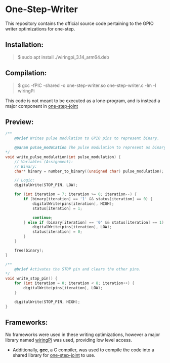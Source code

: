 # One-Step-Writer
This repository contains the official source code pertaining to the GPIO writer optimizations for one-step.

## Installation:
> $ sudo apt install ./wiringpi_3.14_arm64.deb

## Compilation:
> $ gcc -fPIC -shared -o one-step-writer.so one-step-writer.c -lm -l wiringPi

This code is not meant to be executed as a lone-program, and is instead a major component in [one-step-joint](https://www.github.com/whs-one-step/one-step-joint)

## Preview:
```c
/**
    @brief Writes pulse modulation to GPIO pins to represent binary.

    @param pulse_modulation The pulse modulation to represent as binary.
*/
void write_pulse_modulation(int pulse_modulation) {
    // Variables (Assignment):
    // Binary:
    char* binary = number_to_binary((unsigned char) pulse_modulation);

    // Logic:
    digitalWrite(STOP_PIN, LOW);

    for (int iteration = 7; iteration >= 0; iteration--) {
        if (binary[iteration] == '1' && status[iteration] == 0) {
            digitalWrite(pins[iteration], HIGH);
            status[iteration] = 1;

            continue;
        } else if (binary[iteration] == '0' && status[iteration] == 1) {
            digitalWrite(pins[iteration], LOW);
            status[iteration] = 0;
        }
    }

    free(binary);
}

/**
    @brief Activates the STOP pin and clears the other pins.
*/
void write_stop_pin() {
    for (int iteration = 0; iteration < 8; iteration++) {
        digitalWrite(pins[iteration], LOW);
    }

    digitalWrite(STOP_PIN, HIGH);
}
```

## Frameworks:
No frameworks were used in these writing optimizations, however a major library named [wiringPi](https://www.github.com/WiringPi/WiringPi) was used, providing low level access.
- Additionally, **gcc**, a C compiler, was used to compile the code into a shared library for [one-step-joint](https://www.github.com/whs-one-step/one-step-joint) to use.
